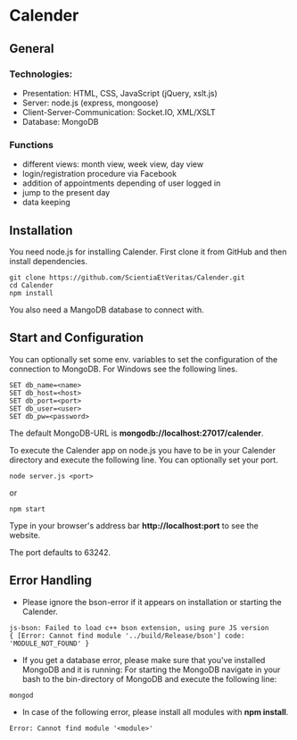# Calender

## General

### Technologies:
* Presentation: HTML, CSS, JavaScript (jQuery, xslt.js)
* Server: node.js (express, mongoose)
* Client-Server-Communication: Socket.IO, XML/XSLT
* Database: MongoDB

### Functions
* different views: month view, week view, day view
* login/registration procedure via Facebook
* addition of appointments depending of user logged in
* jump to the present day
* data keeping

## Installation

You need node.js for installing Calender.
First clone it from GitHub and then install dependencies.

```
git clone https://github.com/ScientiaEtVeritas/Calender.git
cd Calender
npm install
```

You also need a MangoDB database to connect with.

## Start and Configuration

You can optionally set some env. variables to set the configuration of the connection to MongoDB.
For Windows see the following lines.

```
SET db_name=<name>
SET db_host=<host>
SET db_port=<port>
SET db_user=<user>
SET db_pw=<password>
```

The default MongoDB-URL is **mongodb://localhost:27017/calender**.

To execute the Calender app on node.js you have to be in your Calender directory and execute the following line. You can optionally set your port.

```
node server.js <port>
```

or

```
npm start
```

Type in your browser's address bar **http://localhost:port** to see the website.

The port defaults to 63242.

## Error Handling

- Please ignore the bson-error if it appears on installation or starting the Calender.

```
js-bson: Failed to load c++ bson extension, using pure JS version
{ [Error: Cannot find module '../build/Release/bson'] code: 'MODULE_NOT_FOUND' }
```

- If you get a database error, please make sure that you've installed MongoDB and it is running: For starting the MongoDB navigate in your bash to the bin-directory of MongoDB and execute the following line:

```
mongod
```

- In case of the following error, please install all modules with **npm install**.

```Error: Cannot find module '<module>'```
